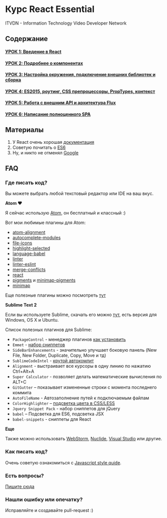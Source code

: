 # Курс React Essential

ITVDN - Information Technology Video Developer Network

## Содержание

#### [УРОК 1: Введение в React](/01-introduction-to-react)
#### [УРОК 2: Подробнее о компонентах](/02-deep-in-components)
#### [УРОК 3: Настройка окружения, подключение внешних библиотек и сборка](/03-environment)
#### [УРОК 4: ES2015, роутинг, CSS препроцессоры, PropTypes, контекст](/04-routing-and-es6)
#### [УРОК 5: Работа с внешним API и архитектура Flux](/05-flux)
#### [УРОК 6: Написание полноценного SPA](/06-real-world)

## Материалы

1. У React очень хорошая [документация](http://facebook.github.io/react/docs/getting-started.html)
2. Советую почитать о [ES6](https://github.com/lukehoban/es6features#readme)
3. Ну, и никто не отменял [Google](https://www.google.com.ua/)

## FAQ

### Где писать код?

Вы можете выбрать любой текстовый редактор или IDE на ваш вкус. 

**Atom ♥️**

Я сейчас использую [Atom](https://atom.io/), он бесплатный и классный :) 

Вот мои любимые плагины для Atom:

 - [atom-alignment](https://atom.io/packages/atom-alignment)
 - [autocomplete-modules](https://atom.io/packages/autocomplete-modules)
 - [file-icons](https://atom.io/packages/file-icons)
 - [highlight-selected](https://atom.io/packages/highlight-selected)
 - [language-babel](https://atom.io/packages/language-babel)
 - [linter](https://atom.io/packages/linter)
 - [linter-eslint](https://atom.io/packages/linter-eslint)
 - [merge-conflicts](https://atom.io/packages/merge-conflicts)
 - [react](https://atom.io/packages/react)
 - [pigments](https://atom.io/packages/pigments) и [minimap-pigments](https://atom.io/packages/minimap-pigments)
 - [minimap](https://atom.io/packages/minimap)

Еще полезные плагины можно посмотреть [тут](https://github.com/krambertech/react-essential-course/issues/15)

**Sublime Text 2**

Если вы используете Sublime, скачать его можно [тут](http://www.sublimetext.com/3), есть версия для Windows, OS X и Ubuntu.

Список полезных плагинов для Sublime:

 - ```PackageControl``` - менеджер плагинов [как установить](https://packagecontrol.io/installation)
 - ```Emmet``` - [набор сниппетов](https://packagecontrol.io/packages/Emmet)
 - ```SideBarEnhancements``` - значительно улучшает боковую панель (New File, New Folder, Duplicate, Copy, Move и тд)
 - ```SublimeCodeIntel``` - [крутой автокомлит](http://sublimecodeintel.github.io/SublimeCodeIntel/)
 - ```Alignment``` - выстраивает все курсоры в одну линию по нажатию Ctrl+Alt+A
 - ```Super Calculator``` - позволяет делать математические вычисления по ALT+C
 - ```GitGutter``` – показывает измененные строки с момента последнего коммита
 - ```AutoFileName``` - Автозаполнение путей к подключаемым файлам
 - ```ColorHighlighter``` – [подсветка цвета в CSS/LESS](https://github.com/Monnoroch/ColorHighlighter)
 - ```Jquery Snippet Pack``` - набор сниппетов для jQuery
 - ```babel``` – Подсветка для ES6, подсветка JSX
 - ```babel-snippets``` - сниппеты для React

**Еще**

Также можно использовать [WebStorm](https://www.jetbrains.com/webstorm/), [Nuclide](http://nuclide.io/), [Visual Studio](https://www.visualstudio.com/) или другие.

### Как писать код?

Очень советую ознакомиться с [Javascript style quide](https://github.com/airbnb/javascript).

### Есть вопросы?

[Пишите сюда](https://github.com/krambertech/react-essential-course/issues/new)

### Нашли ошибку или опечатку?

Исправляйте и создавайте pull-request :)
